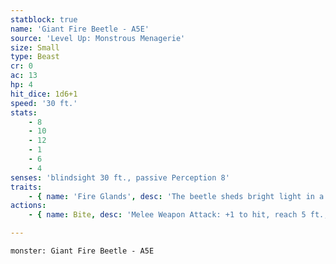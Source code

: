 ```yaml
---
statblock: true
name: 'Giant Fire Beetle - A5E'
source: 'Level Up: Monstrous Menagerie'
size: Small
type: Beast
cr: 0
ac: 13
hp: 4
hit_dice: 1d6+1
speed: '30 ft.'
stats:
    - 8
    - 10
    - 12
    - 1
    - 6
    - 4
senses: 'blindsight 30 ft., passive Perception 8'
traits:
    - { name: 'Fire Glands', desc: 'The beetle sheds bright light in a 10-foot radius and dim light for an additional 10 feet.' }
actions:
    - { name: Bite, desc: 'Melee Weapon Attack: +1 to hit, reach 5 ft., one target. Hit: 1 slashing damage.' }

---
```

```statblock
monster: Giant Fire Beetle - A5E
```
